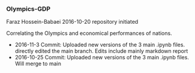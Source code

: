 ### Olympics-GDP

Faraz Hossein-Babaei    2016-10-20    repository initiated

Correlating the Olympics and economical performances of nations.

- 2016-11-3  Commit: Uploaded new versions of the 3 main .ipynb files. directly edited the main branch. Edits include mainly markdown report
- 2016-10-25 Commit: Uploaded new versions of the 3 main .ipynb files. Will merge to main


